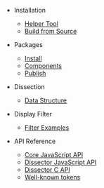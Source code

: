 - Installation
  - [Helper Tool](helper-tool.md)
  - [Build from Source](build.md)

- Packages
  - [Install](install-packages.md)
  - [Components](components.md)
  - [Publish](publish-packages.md)

- Dissection
  - [Data Structure](data-structure.md)

- Display Filter
  - [Filter Examples](filter-examples.md)

- API Reference
  - [Core JavaScript API](core-api-js.md)
  - [Dissector JavaScript API](diss-api-js.md)
  - [Dissector C API](diss-api-c.md)
  - [Well-known tokens](well-known-tokens.md)
